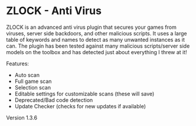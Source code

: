 # ZLOCK - Anti Virus

ZLOCK is an advanced anti virus plugin that secures your games from viruses, server side backdoors, and other malicious scripts. It uses a large table of keywords and names to detect as many unwanted instances as it can. The plugin has been tested against many malicious scripts/server side models on the toolbox and has detected just about everything I threw at it!

Features:
- Auto scan
- Full game scan
- Selection scan
- Editable settings for customizable scans (these will save)
- Deprecated/Bad code detection
- Update Checker (checks for new updates if available)

Version 1.3.6
